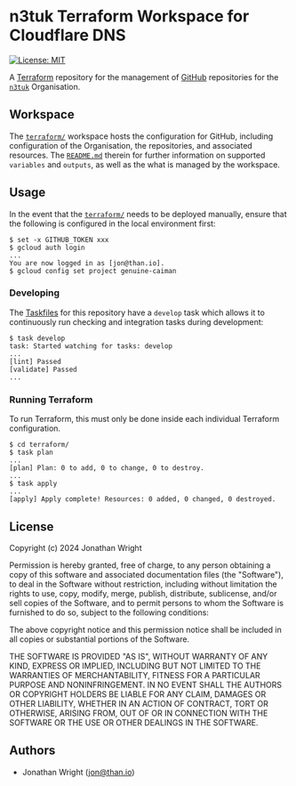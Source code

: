 # n3tuk Terraform Workspace for Cloudflare DNS

[![License: MIT](https://img.shields.io/badge/License-MIT-yellow.svg)](https://opensource.org/licenses/MIT)

A [Terraform][terraform] repository for the management of [GitHub][github]
repositories for the [`n3tuk`][n3tuk] Organisation.

[terraform]: https://terraform.io/
[github]: https://github.com/
[n3tuk]: https://github.com/n3tuk

## Workspace

The [`terraform/`][workspace] workspace hosts the configuration for GitHub,
including configuration of the Organisation, the repositories, and associated
resources. The [`README.md`][readme] therein for further information on
supported `variables` and `outputs`, as well as the what is managed by the
workspace.

[workspace]: https://github.com/n3tuk/infra-github/tree/main/terraform/
[readme]: https://github.com/n3tuk/infra-github/blob/main/terraform/README.md

## Usage

In the event that the [`terraform/`][workspace] needs to be deployed manually,
ensure that the following is configured in the local environment first:

```console
$ set -x GITHUB_TOKEN xxx
$ gcloud auth login
...
You are now logged in as [jon@than.io].
$ gcloud config set project genuine-caiman
```

### Developing

The [Taskfiles][taskfile] for this repository have a `develop` task which allows
it to continuously run checking and integration tasks during development:

[taskfile]: https://taskfile.dev/

```console
$ task develop
task: Started watching for tasks: develop
...
[lint] Passed
[validate] Passed
...
```

### Running Terraform

To run Terraform, this must only be done inside each individual Terraform
configuration.

```console
$ cd terraform/
$ task plan
...
[plan] Plan: 0 to add, 0 to change, 0 to destroy.
...
$ task apply
...
[apply] Apply complete! Resources: 0 added, 0 changed, 0 destroyed.
```

## License

Copyright (c) 2024 Jonathan Wright

Permission is hereby granted, free of charge, to any person obtaining a copy of
this software and associated documentation files (the "Software"), to deal in
the Software without restriction, including without limitation the rights to
use, copy, modify, merge, publish, distribute, sublicense, and/or sell copies of
the Software, and to permit persons to whom the Software is furnished to do so,
subject to the following conditions:

The above copyright notice and this permission notice shall be included in all
copies or substantial portions of the Software.

THE SOFTWARE IS PROVIDED "AS IS", WITHOUT WARRANTY OF ANY KIND, EXPRESS OR
IMPLIED, INCLUDING BUT NOT LIMITED TO THE WARRANTIES OF MERCHANTABILITY, FITNESS
FOR A PARTICULAR PURPOSE AND NONINFRINGEMENT. IN NO EVENT SHALL THE AUTHORS OR
COPYRIGHT HOLDERS BE LIABLE FOR ANY CLAIM, DAMAGES OR OTHER LIABILITY, WHETHER
IN AN ACTION OF CONTRACT, TORT OR OTHERWISE, ARISING FROM, OUT OF OR IN
CONNECTION WITH THE SOFTWARE OR THE USE OR OTHER DEALINGS IN THE SOFTWARE.

## Authors

- Jonathan Wright (<jon@than.io>)

